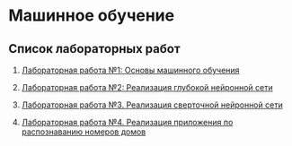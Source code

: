 # Машинное обучение

## Список лабораторных работ

1. [Лабораторная работа №1: Основы машинного обучения](lab1)  

2. [Лабораторная работа №2: Реализация глубокой нейронной сети](lab2) 

3. [Лабораторная работа №3. Реализация сверточной нейронной сети](lab3)

4. [Лабораторная работа №4. Реализация приложения по распознаванию номеров домов](lab4)